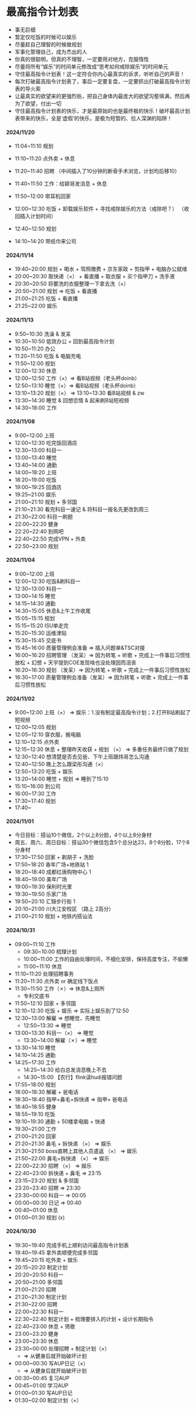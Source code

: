 # 最高指令计划表
- 事无巨细
- 暂定仅吃饭的时候可以娱乐
- 尽量趁自己理智的时候做规划
- 军事化管理自己，成为杰出的人
- 你真的很聪明，但真的不理智，一定要用对地方，克服惰性
- 尽量将所有“娱乐”的时间单元修改成“思考如何戒除娱乐”的时间单元
- 守住最高指令计划表！这一定符合你内心最真实的诉求，听听自己的声音！
- 每次打破最高指令计划表了，事后一定要复盘，一定要抓出打破最高指令计划表的导火索
- 让最真实的欲望来的更强烈些，把自己身体内最庞大的欲望沟壑填满，然后再为了欲望，付出一切
- 守住最高指令计划表的快乐，才是最原始的也是最终极的快乐！破坏最高计划表带来的快乐，全是‘虚假’的快乐，是极为短暂的、拉人深渊的陷阱！

#### 2024/11/20
- 11:04~11:10 规划
- 11:10~11:20 点外卖 + 休息
- 11:20~11:40 招聘
（中间插入了10分钟的断骨手术浏览，计划均后移10）
- 11:40~11:50 工作：给颖哥发消息 + 休息
- 11:50~12:00 带耳机回家 
- 12:00~12:30 吃饭 + 卸载娱乐软件 + 寻找戒除娱乐的方法（戒除吧？）
（收回插入计划时间）
- 12:40~12:50 规划

- 14:10~14:20 带纸巾来公司

#### 2024/11/14
- 19:40~20:00 规划 + 喝水 + 驾照缴费 + 京东家政 + 剪指甲 + 电脑办公就绪
- 20:00~20:30 取快递（×） + 看直播 + 取衣服 + 买个指甲刀 + 洗手液
- 20:30~20:50 将要洗的衣服整理一下拿去洗（×）
- 20:50~21:00 规划 => 吃饭 + 看直播
- 21:00~21:25 吃饭 + 看直播
- 21:25~22:00 娱乐

#### 2024/11/13
- 9:50~10:30 洗澡 & 发呆
- 10:30~10:50 低效办公 + 回到最高指令计划
- 10:50~11:20 办公
- 11:20~11:50 吃饭 & 电脑充电
- 11:50~12:00 规划
- 12:00~12:30 休息
- 12:00~12:50 工作（×）=> 看B站视频（老头杯doinb）
- 12:50~13:10 睡觉（×）=> 看B站视频（老头杯doinb）
- 13:10~13:20 规划（×） => 13:10~13:30 看B站视频 & zw
- 13:30~14:30 睡觉 & 回想恋情 & 起来刷B站短视频
- 14:30~18:00 工作

#### 2024/11/08
- 9:00~12:00 上班
- 12:00~12:30 吃完饭回酒店
- 12:30~13:00 科目一
- 13:00~13:40 睡觉
- 13:40~14:00 通勤
- 14:00~18:20 上班
- 18:20~19:00 吃饭
- 19:00~19:25 回酒店
- 19:25~21:00 娱乐
- 21:00~21:10 规划 + 多邻国
- 21:10~21:30 看完科目一速记 & 将科目一报名先更改到周三
- 21:30~22:00 科目一刷题
- 22:00~22:20 健身
- 22:20~22:40 到网吧
- 22:40~22:50 完成VPN + 外卖
- 22:50~23:00 规划

#### 2024/11/04
- 9:00~12:00 上班
- 12:00~12:30 吃饭&刷科目一
- 12:30~13:00 科目一
- 13:00~14:15 睡觉
- 14:15~14:30 通勤
- 14:30~15:05 休息&上午工作收尾
- 15:05~15:15 规划
- 15:15~15:20 ISU单走完
- 15:20~15:30 运维津贴
- 15:30~15:45 交底书
- 15:45~16:00 质量管理例会准备 => 插入问题单&TSC对接
- 16:00~16:20 招聘管理 （发呆）=> 因为转笔 + 听歌 + 完成上一件事后习惯性放松 + 幻想 + 天宇提到COE发现啥也没处理因而沮丧
- 16:20~16:30 规划 （发呆）=> 因为转笔 + 听歌 + 完成上一件事后习惯性放松
- 16:30~17:00 质量管理例会准备（发呆）=> 因为转笔 + 听歌 + 完成上一件事后习惯性放松

#### 2024/11/02
- 9:00~12:00 上班（×） => 娱乐：1.没有制定最高指令计划；2.打开B站刷起了短视频
- 12:00~12:05 规划
- 12:05~12:10 穿衣服，搬电脑
- 12:10~12:15 点外卖
- 12:15~12:30 休息 + 整理昨天收获 + 规划 （×） => 多重任务最终只做了规划
- 12:30~12:40 想清楚是否去见爸、下午上班跟炜哥怎么沟通
- 12:40~12:50 晚上怎么跟梁彤沟通（×）
- 12:50~13:20 吃饭 + 娱乐
- 13:20~14:00 睡觉 + 规划 => 睡到了15:10
- 15:10~16:00 到公司
- 16:00~17:30 工作
- 17:30~17:40 规划
- 17:40~

#### 2024/11/01
- 今日目标：搭讪10个微信，2个以上8分脸，4个以上8分身材
- 周五、周六、周日目标：搭讪30个微信包含5个总分达23，8个8分脸，17个8分身材
- 17:30~17:50 回家 + 剃胡子 + 洗脸
- 17:50~18:20 香年广场+地铁站 1
- 18:20~18:40 成都红唐购物中心 1
- 18:40~19:00 美年广场 
- 19:00~19:30 保利时光里
- 19:30~19:50 乐家广场
- 19:50~20:10 汇锦步行街 1
- 20:10~21:00 川大江安校区 （路上 2高分）
- 21:00~21:10 规划 + 地铁内搭讪法


#### 2024/10/31
- 09:00~11:10 工作
  - 09:30~10:00 梳理计划
  - 10:00~11:00 工作的自由处理时间，不细化安排，保持高度专注，不偷懒
  - 11:00~11:10 休息
- 11:10~11:20 处理招聘事务
- 11:20~11:30 点外卖 or 确定线下饭点
- 11:30~11:50 工作（✗）=> 休息&上厕所
  - 专利交底书
- 11:50~12:10 回家 + 多邻国
- 12:10~12:30 吃饭 + 娱乐 => 实际上娱乐到了12:50
- 12:30~13:00 解雇 => 想睡觉，先睡觉
  - 12:50~13:30 => 睡觉
- 13:00~13:30 科目一（×） => 睡觉
  - 13:30~14:00 解雇（✗）=> 睡觉
- 13:30~14:10 睡觉
- 14:10~14:25 通勤
- 14:25~17:30 工作
  - 14:25~14:30 给白总发消息晚上不去
  - 14:30~15:00 【农行】flink读hudi报错问题
- 17:55~18:00 规划
- 18:00~18:30 解雇 + 爸电话
- 18:30~18:40 指甲+鼻毛+拆快递 => 指甲+ 爸电话
- 18:40~18:55 健身
- 18:55~19:10 吃饭
- 19:10~19:30 通勤 + 50楼拿电脑 + 快递
- 19:30~21:00 工作
- 21:00~21:20 回家
- 21:20~21:30 鼻毛 + 拆快递 （×） => 娱乐
- 21:30~21:50 boss直聘上其他人员遣返 （×） => 娱乐
- 21:50~22:00 鼻毛+拆快递 （×） => 娱乐
- 22:00~22:30 招聘 （×） => 娱乐
- 22:40~23:00 拆快递 + 鼻毛 => 23:15
- 23:15~23:20 规划 & 多邻国
- 23:20~23:40 招聘 => 23:30
- 23:30~00:00 科目一 => 00:05
- 00:00~00:30 日记 => 00:40
- 00:40~01:00 休息
- 01:00~01:30 规划 (x)

#### 2024/10/30
- 19:30~19:40 完成手机上顺利访问最高指令计划表
- 19:40~19:45 拿外卖顺便完成多邻国
- 19:45~20:15 吃外卖 + 娱乐
- 20:15~20:20 制定计划
- 20:20~20:50 科目一
- 20:50~21:00 多邻国
- 21:00~21:20 招聘
- 21:20~21:30 制定计划
- 21:30~22:00 招聘
- 22:00~22:30 科目一
- 22:30~22:40 制定计划 + 梳理要排入的计划 + 设计长期指令
- 22:40~23:00 休息 + 筛歌
- 23:00~23:20 健身
- 23:00~23:30 休息
- 23:30~00:00 处理招聘 + 制定计划（×）
  - => 从健身后就开始破坏计划
- 00:00~00:30 写AUP日记（×）
  - => 从健身后就开始破坏计划
- 00:30~00:45 复习AUP
- 00:45~01:00 学习AUP
- 01:00~01:30 写AUP日记
- 01:30~02:00 制定计划（×）
